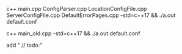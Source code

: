 c++ main.cpp ConfigParser.cpp LocationConfigFile.cpp ServerConfigFile.cpp DefaultErrorPages.cpp -std=c++17 && ./a.out default.conf

c++ main_old.cpp -std=c++17 && ./a.out default.conf


add "	// todo:"
